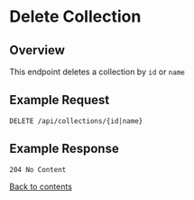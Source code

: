 # Delete Collection

## Overview

This endpoint deletes a collection by `id` or `name`

## Example Request

```http request
DELETE /api/collections/{id|name}
```

## Example Response

```http request
204 No Content
```

[Back to contents](../../README.md#table-of-contents)
